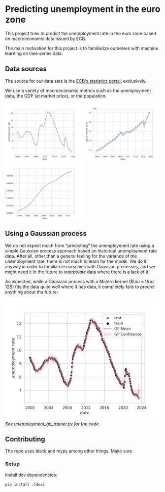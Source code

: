 # Predicting unemployment in the euro zone

This project tries to predict the unemployment rate in the euro
zone based on macroeconomic data issued by ECB.

The main motivation for this project is to familiarize ourselves with machine learning on time series data.

## Data sources

The source for our data sets is the [ECB's statistics portal](https://sdw.ecb.europa.eu/), exclusively.

We use a variety of macroeconomic metrics such as the unemployment data, the GDP (at market price), or the population.

<p float="middle">
<img src="img/unemployment_seasonadjusted.png" alt="unemployment chart" width="250">
<img src="img/gdp_at_market_price.png" alt="gdp chart" width="250">
<img src="img/population.png" alt="population" width="250">
</p>

## Using a Gaussian process

We do not expect much from "predicting" the unemployment rate using a simple Gaussian process approach based on historical unemployment rate data.
After all, other than a general feeling for the variance of the unemployment rate, 
there is not much to learn for the model.
We do it anyway in order to familiarize ourselves with Gaussian processes, 
and we might need it in the future to _interpolate_ data where there is a lack of it.

As expected, while a Gaussian process with a Matérn kernel ($`\nu = \frac 12`$) fits the data quite well where it has data,
it completely fails to predict anything about the future:

![gp unemployment prediction](img/gp_unemployment_prediction.png)

_See [unemployment_gp_trainer.py](src/eu_unemployment_prediction/simple_gp/unemployment_gp_trainer.py) for the code._


## Contributing

The repo uses black and mypy among other things.
Make sure 

### Setup

Install dev dependencies:

```shell
pip install .[dev]
```

